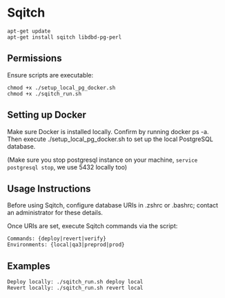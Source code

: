 # Sqitch

    apt-get update
    apt-get install sqitch libdbd-pg-perl

## Permissions
Ensure scripts are executable:

    chmod +x ./setup_local_pg_docker.sh
    chmod +x ./sqitch_run.sh

## Setting up Docker
Make sure Docker is installed locally. Confirm by running docker ps -a.
Then execute ./setup_local_pg_docker.sh to set up the local PostgreSQL database.

(Make sure you stop postgresql instance on your machine, `service postgresql stop`, we use 5432 locally too)

## Usage Instructions
Before using Sqitch, configure database URIs in .zshrc or .bashrc; contact an administrator for these details.

Once URIs are set, execute Sqitch commands via the script:

    Commands: {deploy|revert|verify}
    Environments: {local|qa3|preprod|prod}

## Examples
    Deploy locally: ./sqitch_run.sh deploy local
    Revert locally: ./sqitch_run.sh revert local